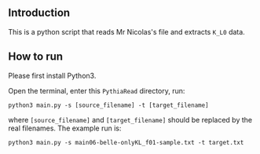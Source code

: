 ## Introduction
This is a python script that reads Mr Nicolas's file and extracts `K_L0` data.

## How to run
Please first install Python3. 

Open the terminal, enter this `PythiaRead` directory, run:
```buildoutcfg
python3 main.py -s [source_filename] -t [target_filename]
```
where `[source_filename]` and `[target_filename]` should be replaced by the real filenames. The example run is:
```buildoutcfg
python3 main.py -s main06-belle-onlyKL_f01-sample.txt -t target.txt
```